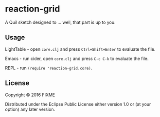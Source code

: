 # reaction-grid

A Quil sketch designed to ... well, that part is up to you.

## Usage

LightTable - open `core.clj` and press `Ctrl+Shift+Enter` to evaluate the file.

Emacs - run cider, open `core.clj` and press `C-c C-k` to evaluate the file.

REPL - run `(require 'reaction-grid.core)`.

## License

Copyright © 2016 FIXME

Distributed under the Eclipse Public License either version 1.0 or (at
your option) any later version.
